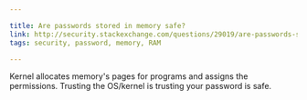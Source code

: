 ```yaml
---

title: Are passwords stored in memory safe?
link: http://security.stackexchange.com/questions/29019/are-passwords-stored-in-memory-safe
tags: security, password, memory, RAM

---
```


Kernel allocates memory's pages for programs and assigns the permissions.
Trusting the OS/kernel is trusting your password is safe.
